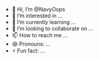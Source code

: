 - 👋 Hi, I’m @NavyOops
- 👀 I’m interested in ...
- 🌱 I’m currently learning ...
- 💞️ I’m looking to collaborate on ...
- 📫 How to reach me ...
- 😄 Pronouns: ...
- ⚡ Fun fact: ...

<!---
NavyOops/NavyOops is a ✨ special ✨ repository because its `README.md` (this file) appears on your GitHub profile.
You can click the Preview link to take a look at your changes.
--->
